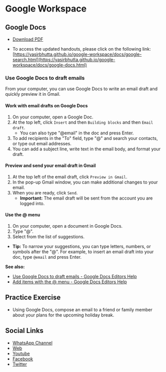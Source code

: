 # Google Workspace

## Google Docs

- [Download PDF](https://yasirbhutta.github.io/google-workspace/docs/google-docs.pdf)

- To access the updated handouts, please click on the following link:
[https://yasirbhutta.github.io/google-workspace/docs/google-search.html](https://yasirbhutta.github.io/google-workspace/docs/google-docs.html)

### Use Google Docs to draft emails

From your computer, you can use Google Docs to write an email draft and quickly preview it in Gmail.

#### Work with email drafts on Google Docs

1. On your computer, open a Google Doc.
2. At the top left, click `Insert` and then  `Building blocks` and then  `Email draft`.
    - You can also type "@email" in the doc and press Enter.
3. To add recipients in the "To" field, type "@" and search your contacts, or type out email addresses.
4. You can add a subject line, write text in the email body, and format your draft.

#### Preview and send your email draft in Gmail

1. At the top left of the email draft, click `Preview in Gmail`.
2. In the pop-up Gmail window, you can make additional changes to your email.
3. When you are ready, click `Send`.
    - **Important:** The email draft will be sent from the account you are logged into.

#### Use the @ menu

1. On your computer, open a document in Google Docs.
2. Type "@".
3. Select from the list of suggestions.

- **Tip:** To narrow your suggestions, you can type letters, numbers, or symbols after the "@". For example, to insert an email draft into your doc, type `@email` and press Enter.

**See also:**

- [Use Google Docs to draft emails - Google Docs Editors Help](https://support.google.com/docs/answer/11930385?hl=en)
- [Add items with the @ menu - Google Docs Editors Help](https://support.google.com/docs/answer/11276813?sjid=15464915276606492727-EU)

## Practice Exercise

- Using Google Docs, compose an email to a friend or family member about your plans for the upcoming holiday break.

## Social Links

- [WhatsApp Channel](https://whatsapp.com/channel/0029VaC3BC160eBZZSs3CW0c)
- [Web](https://yasirbhutta.github.io/)
- [Youtube](https://www.youtube.com/yasirbhutta)
- [Facebook](https://www.facebook.com/yasirbhutta786)
- [Twitter](https://twitter.com/yasirbhutta)